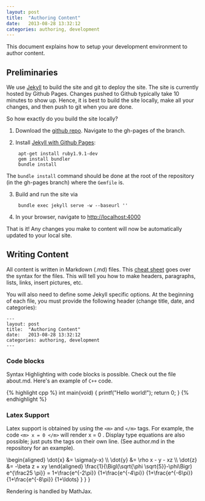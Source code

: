 ```yaml
---
layout: post
title:  "Authoring Content"
date:   2013-08-28 13:32:12
categories: authoring, development
---
```


This document explains how to setup your development environment to author
content.

## Preliminaries ## 
We use [Jekyll](http://jekyllrb.com) to build the site and git to deploy the site. The site is currently hosted by Github Pages. Changes pushed to Github typically take 10 minutes to show up. Hence, it is best to build the site locally, make all your changes, and then push to git when you are done.  

So how exactly do you build the site locally? 

1. Download the [github repo](http://github.com/sameeptandon/ufldl_tutorial). Navigate to the gh-pages of the branch.

2. Install [Jekyll with Github Pages](https://help.github.com/articles/using-jekyll-with-pages):
        
        apt-get install ruby1.9.1-dev
        gem install bundler
        bundle install

The `bundle install` command should be done at the root of the repository (in the gh-pages branch) where the `Gemfile` is. 

3. Build and run the site via

        bundle exec jekyll serve -w --baseurl ''

4. In your browser, navigate to [http://localhost:4000](http://localhost:4000)

That is it! Any changes you make to content will now be automatically updated to your local site.  

## Writing Content ## 

All content is written in Markdown (.md) files. This [cheat sheet](http://support.mashery.com/docs/customizing_your_portal/Markdown_Cheat_Sheet) goes over the syntax for the files. This will tell you how to make headers, paragraphs, lists, links, insert pictures, etc. 

You will also need to define some Jekyll specific options. At the beginning of each file, you must provide the following header (change title, date, and categories):

    ---
    layout: post
    title:  "Authoring Content"
    date:   2013-08-28 13:32:12
    categories: authoring, development
    ---

### Code blocks ### 

Syntax Highlighting with code blocks is possible. Check out the file about.md. Here's an example of `C++` code.

{% highlight cpp %}
int main(void) {
  printf("Hello world!");
  return 0;
}
{% endhighlight %}

### Latex Support ###

Latex support is obtained by using the `<m>` and `</m>` tags. For example, the code `<m> x = 0 </m>` will render <m> x = 0 </m>. Display type equations are also possible; just puts the tags on their own line. (See author.md in the repository for an example).  

<m>
\begin{aligned} 
\dot{x} &amp;= \sigma(y-x) \\
\dot{y} &amp;= \rho x - y - xz \\
\dot{z} &amp;= -\beta z + xy
\end{aligned}
</m>


<m>
\frac{1}{\Bigl(\sqrt{\phi \sqrt{5}}-\phi\Bigr) e^{\frac25 \pi}} =
1+\frac{e^{-2\pi}} {1+\frac{e^{-4\pi}} {1+\frac{e^{-6\pi}}
{1+\frac{e^{-8\pi}} {1+\ldots} } } }
</m>

Rendering is handled by MathJax. 
